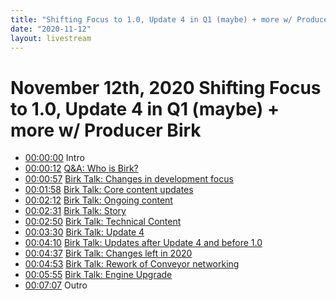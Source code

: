 ```yaml
---
title: "Shifting Focus to 1.0, Update 4 in Q1 (maybe) + more w/ Producer Birk"
date: "2020-11-12"
layout: livestream
---
```

# November 12th, 2020 Shifting Focus to 1.0, Update 4 in Q1 (maybe) + more w/ Producer Birk
* [00:00:00](https://youtu.be/VYyFA7-yRKc?t=0) Intro
* [00:00:12](https://youtu.be/VYyFA7-yRKc?t=12) [Q&A: Who is Birk?](./transcriptions/yt-VYyFA7-yRKc,12.72,57.md)
* [00:00:57](https://youtu.be/VYyFA7-yRKc?t=57) [Birk Talk: Changes in development focus](./transcriptions/yt-VYyFA7-yRKc,57,118.md)
* [00:01:58](https://youtu.be/VYyFA7-yRKc?t=118) [Birk Talk: Core content updates](./transcriptions/yt-VYyFA7-yRKc,118,132.32.md)
* [00:02:12](https://youtu.be/VYyFA7-yRKc?t=132) [Birk Talk: Ongoing content](./transcriptions/yt-VYyFA7-yRKc,132.32,151.88.md)
* [00:02:31](https://youtu.be/VYyFA7-yRKc?t=151) [Birk Talk: Story](./transcriptions/yt-VYyFA7-yRKc,151.88,170.96.md)
* [00:02:50](https://youtu.be/VYyFA7-yRKc?t=170) [Birk Talk: Technical Content](./transcriptions/yt-VYyFA7-yRKc,170.96,210.48.md)
* [00:03:30](https://youtu.be/VYyFA7-yRKc?t=210) [Birk Talk: Update 4](./transcriptions/yt-VYyFA7-yRKc,210.48,250.84.md)
* [00:04:10](https://youtu.be/VYyFA7-yRKc?t=250) [Birk Talk: Updates after Update 4 and before 1.0](./transcriptions/yt-VYyFA7-yRKc,250.84,277.08.md)
* [00:04:37](https://youtu.be/VYyFA7-yRKc?t=277) [Birk Talk: Changes left in 2020](./transcriptions/yt-VYyFA7-yRKc,277.08,427.68.md)
* [00:04:53](https://youtu.be/VYyFA7-yRKc?t=293) [Birk Talk: Rework of Conveyor networking](./transcriptions/yt-VYyFA7-yRKc,293.044904,355.282823.md)
* [00:05:55](https://youtu.be/VYyFA7-yRKc?t=355) [Birk Talk: Engine Upgrade](./transcriptions/yt-VYyFA7-yRKc,355.282823,425.36.md)
* [00:07:07](https://youtu.be/VYyFA7-yRKc?t=427) Outro
